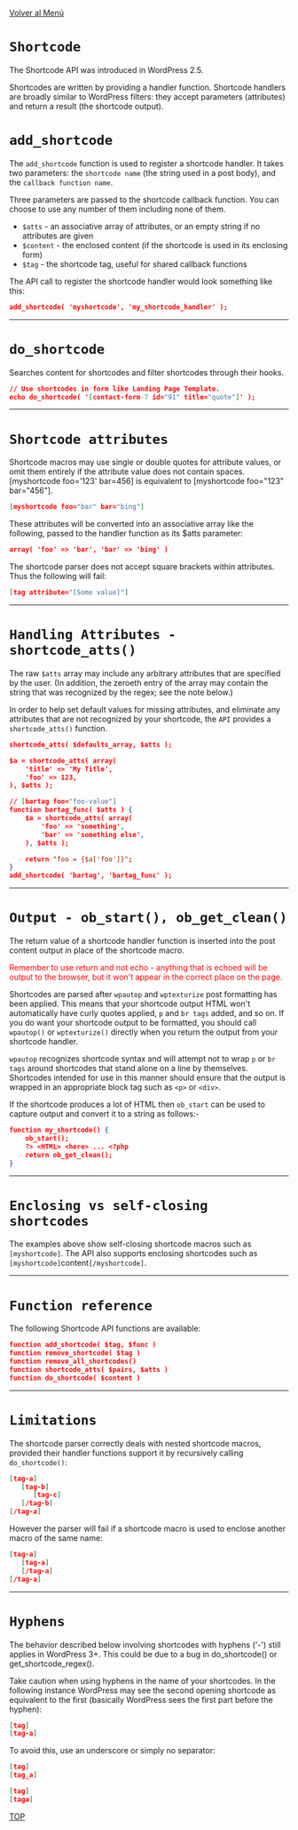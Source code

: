 [Volver al Menú](../root.md)

# `Shortcode`

The Shortcode API was introduced in WordPress 2.5.

Shortcodes are written by providing a handler function. Shortcode handlers are broadly similar to WordPress filters: they accept parameters (attributes) and return a result (the shortcode output).

# `add_shortcode`

The `add_shortcode` function is used to register a shortcode handler. It takes two parameters: the `shortcode name` (the string used in a post body), and the `callback function name`.

Three parameters are passed to the shortcode callback function. You can choose to use any number of them including none of them.

- `$atts` - an associative array of attributes, or an empty string if no attributes are given
- `$content` - the enclosed content (if the shortcode is used in its enclosing form)
- `$tag` - the shortcode tag, useful for shared callback functions

The API call to register the shortcode handler would look something like this:

```JSON
add_shortcode( 'myshortcode', 'my_shortcode_handler' );
```

---

# `do_shortcode`

Searches content for shortcodes and filter shortcodes through their hooks.

```JSON
// Use shortcodes in form like Landing Page Template.
echo do_shortcode( '[contact-form-7 id="91" title="quote"]' );
```

---

# `Shortcode attributes`

Shortcode macros may use single or double quotes for attribute values, or omit them entirely if the attribute value does not contain spaces. [myshortcode foo='123' bar=456] is equivalent to [myshortcode foo="123" bar="456"].

```JSON
[myshortcode foo="bar" bar="bing"]
```

These attributes will be converted into an associative array like the following, passed to the handler function as its $atts parameter:

```JSON
array( 'foo' => 'bar', 'bar' => 'bing' )
```

The shortcode parser does not accept square brackets within attributes. Thus the following will fail:

```JSON
[tag attribute="[Some value]"]
```

---

# `Handling Attributes - shortcode_atts()`

The raw `$atts` array may include any arbitrary attributes that are specified by the user. (In addition, the zeroeth entry of the array may contain the string that was recognized by the regex; see the note below.)

In order to help set default values for missing attributes, and eliminate any attributes that are not recognized by your shortcode, the `API` provides a `shortcode_atts()` function.

```JSON
shortcode_atts( $defaults_array, $atts );
```

```JSON
$a = shortcode_atts( array(
	'title' => 'My Title',
	'foo' => 123,
), $atts );
```

```JSON
// [bartag foo="foo-value"]
function bartag_func( $atts ) {
	$a = shortcode_atts( array(
		'foo' => 'something',
		'bar' => 'something else',
	), $atts );

	return "foo = {$a['foo']}";
}
add_shortcode( 'bartag', 'bartag_func' );
```

---

# `Output - ob_start(), ob_get_clean()`

The return value of a shortcode handler function is inserted into the post content output in place of the shortcode macro.

<p style="color:red">
Remember to use return and not echo - anything that is echoed will be output to the browser, but it won't appear in the correct place on the page.
</p>

Shortcodes are parsed after `wpautop` and `wptexturize` post formatting has been applied. This means that your shortcode output HTML won't automatically have curly quotes applied, `p` and `br tags` added, and so on. If you do want your shortcode output to be formatted, you should call `wpautop()` or `wptexturize()` directly when you return the output from your shortcode handler.

`wpautop` recognizes shortcode syntax and will attempt not to wrap `p` or `br tags` around shortcodes that stand alone on a line by themselves. Shortcodes intended for use in this manner should ensure that the output is wrapped in an appropriate block tag such as `<p>` or `<div>`.

If the shortcode produces a lot of HTML then `ob_start` can be used to capture output and convert it to a string as follows:-

```JSON
function my_shortcode() {
	ob_start();
	?> <HTML> <here> ... <?php
	return ob_get_clean();
}
```

---

# `Enclosing vs self-closing shortcodes`

The examples above show self-closing shortcode macros such as `[myshortcode]`. The API also supports enclosing shortcodes such as `[myshortcode]`content`[/myshortcode]`.

---

# `Function reference`

The following Shortcode API functions are available:

```JSON
function add_shortcode( $tag, $func )
function remove_shortcode( $tag )
function remove_all_shortcodes()
function shortcode_atts( $pairs, $atts )
function do_shortcode( $content )
```

---

# `Limitations`

The shortcode parser correctly deals with nested shortcode macros, provided their handler functions support it by recursively calling `do_shortcode()`:

```JSON
[tag-a]
   [tag-b]
      [tag-c]
   [/tag-b]
[/tag-a]
```

However the parser will fail if a shortcode macro is used to enclose another macro of the same name:

```JSON
[tag-a]
   [tag-a]
   [/tag-a]
[/tag-a]
```

---

# `Hyphens`

The behavior described below involving shortcodes with hyphens ('-') still applies in WordPress 3+. This could be due to a bug in do_shortcode() or get_shortcode_regex().

Take caution when using hyphens in the name of your shortcodes. In the following instance WordPress may see the second opening shortcode as equivalent to the first (basically WordPress sees the first part before the hyphen):

```JSON
[tag]
[tag-a]
```

To avoid this, use an underscore or simply no separator:

```JSON
[tag]
[tag_a]

[tag]
[taga]
```

[TOP](#shortcode)
